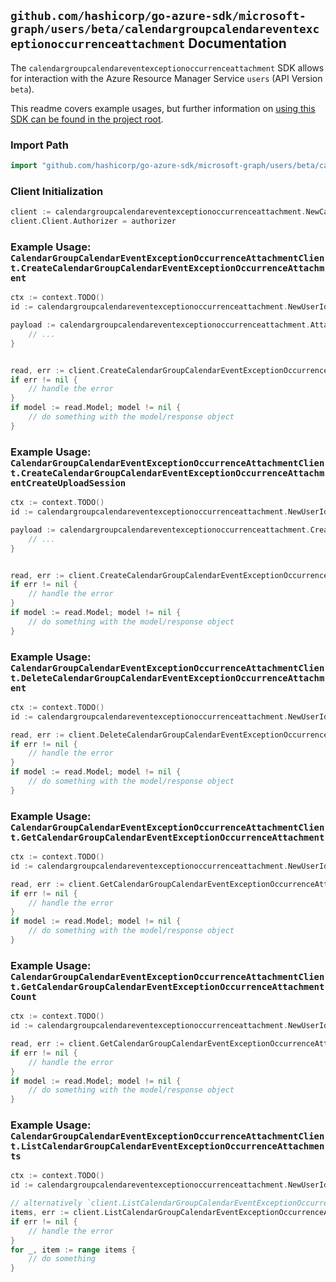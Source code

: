 
## `github.com/hashicorp/go-azure-sdk/microsoft-graph/users/beta/calendargroupcalendareventexceptionoccurrenceattachment` Documentation

The `calendargroupcalendareventexceptionoccurrenceattachment` SDK allows for interaction with the Azure Resource Manager Service `users` (API Version `beta`).

This readme covers example usages, but further information on [using this SDK can be found in the project root](https://github.com/hashicorp/go-azure-sdk/tree/main/docs).

### Import Path

```go
import "github.com/hashicorp/go-azure-sdk/microsoft-graph/users/beta/calendargroupcalendareventexceptionoccurrenceattachment"
```


### Client Initialization

```go
client := calendargroupcalendareventexceptionoccurrenceattachment.NewCalendarGroupCalendarEventExceptionOccurrenceAttachmentClientWithBaseURI("https://management.azure.com")
client.Client.Authorizer = authorizer
```


### Example Usage: `CalendarGroupCalendarEventExceptionOccurrenceAttachmentClient.CreateCalendarGroupCalendarEventExceptionOccurrenceAttachment`

```go
ctx := context.TODO()
id := calendargroupcalendareventexceptionoccurrenceattachment.NewUserIdCalendarGroupIdCalendarIdEventIdExceptionOccurrenceID("userIdValue", "calendarGroupIdValue", "calendarIdValue", "eventIdValue", "eventId1Value")

payload := calendargroupcalendareventexceptionoccurrenceattachment.Attachment{
	// ...
}


read, err := client.CreateCalendarGroupCalendarEventExceptionOccurrenceAttachment(ctx, id, payload)
if err != nil {
	// handle the error
}
if model := read.Model; model != nil {
	// do something with the model/response object
}
```


### Example Usage: `CalendarGroupCalendarEventExceptionOccurrenceAttachmentClient.CreateCalendarGroupCalendarEventExceptionOccurrenceAttachmentCreateUploadSession`

```go
ctx := context.TODO()
id := calendargroupcalendareventexceptionoccurrenceattachment.NewUserIdCalendarGroupIdCalendarIdEventIdExceptionOccurrenceID("userIdValue", "calendarGroupIdValue", "calendarIdValue", "eventIdValue", "eventId1Value")

payload := calendargroupcalendareventexceptionoccurrenceattachment.CreateCalendarGroupCalendarEventExceptionOccurrenceAttachmentCreateUploadSessionRequest{
	// ...
}


read, err := client.CreateCalendarGroupCalendarEventExceptionOccurrenceAttachmentCreateUploadSession(ctx, id, payload)
if err != nil {
	// handle the error
}
if model := read.Model; model != nil {
	// do something with the model/response object
}
```


### Example Usage: `CalendarGroupCalendarEventExceptionOccurrenceAttachmentClient.DeleteCalendarGroupCalendarEventExceptionOccurrenceAttachment`

```go
ctx := context.TODO()
id := calendargroupcalendareventexceptionoccurrenceattachment.NewUserIdCalendarGroupIdCalendarIdEventIdExceptionOccurrenceIdAttachmentID("userIdValue", "calendarGroupIdValue", "calendarIdValue", "eventIdValue", "eventId1Value", "attachmentIdValue")

read, err := client.DeleteCalendarGroupCalendarEventExceptionOccurrenceAttachment(ctx, id)
if err != nil {
	// handle the error
}
if model := read.Model; model != nil {
	// do something with the model/response object
}
```


### Example Usage: `CalendarGroupCalendarEventExceptionOccurrenceAttachmentClient.GetCalendarGroupCalendarEventExceptionOccurrenceAttachment`

```go
ctx := context.TODO()
id := calendargroupcalendareventexceptionoccurrenceattachment.NewUserIdCalendarGroupIdCalendarIdEventIdExceptionOccurrenceIdAttachmentID("userIdValue", "calendarGroupIdValue", "calendarIdValue", "eventIdValue", "eventId1Value", "attachmentIdValue")

read, err := client.GetCalendarGroupCalendarEventExceptionOccurrenceAttachment(ctx, id)
if err != nil {
	// handle the error
}
if model := read.Model; model != nil {
	// do something with the model/response object
}
```


### Example Usage: `CalendarGroupCalendarEventExceptionOccurrenceAttachmentClient.GetCalendarGroupCalendarEventExceptionOccurrenceAttachmentCount`

```go
ctx := context.TODO()
id := calendargroupcalendareventexceptionoccurrenceattachment.NewUserIdCalendarGroupIdCalendarIdEventIdExceptionOccurrenceID("userIdValue", "calendarGroupIdValue", "calendarIdValue", "eventIdValue", "eventId1Value")

read, err := client.GetCalendarGroupCalendarEventExceptionOccurrenceAttachmentCount(ctx, id)
if err != nil {
	// handle the error
}
if model := read.Model; model != nil {
	// do something with the model/response object
}
```


### Example Usage: `CalendarGroupCalendarEventExceptionOccurrenceAttachmentClient.ListCalendarGroupCalendarEventExceptionOccurrenceAttachments`

```go
ctx := context.TODO()
id := calendargroupcalendareventexceptionoccurrenceattachment.NewUserIdCalendarGroupIdCalendarIdEventIdExceptionOccurrenceID("userIdValue", "calendarGroupIdValue", "calendarIdValue", "eventIdValue", "eventId1Value")

// alternatively `client.ListCalendarGroupCalendarEventExceptionOccurrenceAttachments(ctx, id)` can be used to do batched pagination
items, err := client.ListCalendarGroupCalendarEventExceptionOccurrenceAttachmentsComplete(ctx, id)
if err != nil {
	// handle the error
}
for _, item := range items {
	// do something
}
```
